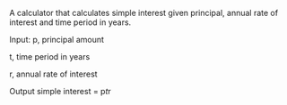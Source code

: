 A calculator that calculates simple interest given principal, annual rate of interest and time period in years.


Input:
   p, principal amount
   
   t, time period in years
   
   r, annual rate of interest

Output
   simple interest = p*t*r
